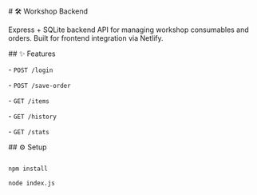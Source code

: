 \# 🛠 Workshop Backend



Express + SQLite backend API for managing workshop consumables and orders. Built for frontend integration via Netlify.



\## ✨ Features

\- `POST /login`

\- `POST /save-order`

\- `GET /items`

\- `GET /history`

\- `GET /stats`



\## ⚙️ Setup



```bash

npm install

node index.js




